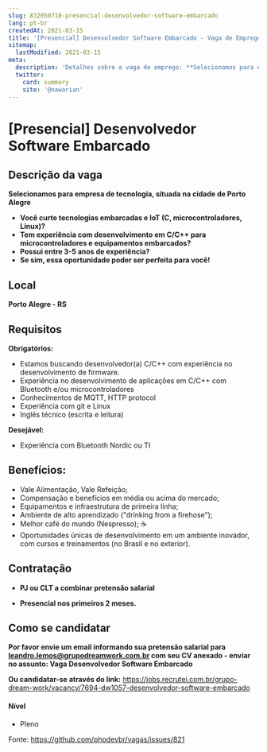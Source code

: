 ```yaml
---
slug: 832050710-presencial-desenvolvedor-software-embarcado
lang: pt-br
createdAt: 2021-03-15
title: '[Presencial] Desenvolvedor Software Embarcado - Vaga de Emprego'
sitemap:
  lastModified: 2021-03-15
meta:
  description: 'Detalhes sobre a vaga de emprego: **Selecionamos para empresa de tecnologia, situada na cidade de Porto Alegre** - **Você curte tecnologias embarcadas e IoT (C, microcontroladores, Linux)?** - **Tem experiência com desenvolvimento em C/C++ para microcontroladores e equipamentos embarcados?** - **Possui entre 3-5 anos de experiência?** - **Se sim, essa oportunidade poder ser perfeita para você!**'
  twitter:
    card: summary
    site: '@nawarian'
---
```


# [Presencial] Desenvolvedor Software Embarcado

## Descrição da vaga

**Selecionamos para empresa de tecnologia, situada na cidade de Porto Alegre**

- **Você curte tecnologias embarcadas e IoT (C, microcontroladores, Linux)?**
- **Tem experiência com desenvolvimento em C/C++ para microcontroladores e equipamentos embarcados?**
- **Possui entre 3-5 anos de experiência?**
- **Se sim, essa oportunidade poder ser perfeita para você!**

## Local
**Porto Alegre - RS**

## Requisitos

**Obrigatórios:**
- Estamos buscando desenvolvedor(a) C/C++ com experiência no desenvolvimento de firmware.
- Experiência no desenvolvimento de aplicações em C/C++ com Bluetooth e/ou microcontroladores
- Conhecimentos de MQTT, HTTP protocol
- Experiência com git e Linux
- Inglês técnico (escrita e leitura)

**Desejável:**
- Experiência com Bluetooth Nordic ou TI

## Benefícios:

- Vale Alimentação, Vale Refeição;
- Compensação e benefícios em média ou acima do mercado;  
- Equipamentos e infraestrutura de primeira linha;
- Ambiente de alto aprendizado ("drinking from a firehose");
- Melhor café do mundo (Nespresso); ☕️
- Oportunidades únicas de desenvolvimento em um ambiente inovador, com cursos e treinamentos (no Brasil e no exterior).

## Contratação

- **PJ ou CLT a combinar pretensão salarial**

- **Presencial nos primeiros 2 meses.**

## Como se candidatar

**Por favor envie um email informando sua pretensão salarial para leandro.lemos@grupodreamwork.com.br com seu CV anexado - enviar no assunto: Vaga Desenvolvedor Software Embarcado**

**Ou candidatar-se através do link:** https://jobs.recrutei.com.br/grupo-dream-work/vacancy/7694-dw1057-desenvolvedor-software-embarcado

#### Nível
- Pleno

Fonte: https://github.com/phpdevbr/vagas/issues/821
